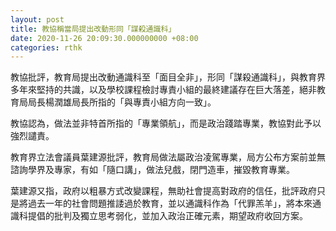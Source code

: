```yaml
---
layout: post
title: 教協稱當局提出改動形同「謀殺通識科」
date: 2020-11-26 20:09:30.000000000 +08:00
categories: rthk
---
```


教協批評，教育局提出改動通識科至「面目全非」，形同「謀殺通識科」，與教育界多年來堅持的共識，以及學校課程檢討專責小組的最終建議存在巨大落差，絕非教育局局長楊潤雄局長所指的「與專責小組方向一致」。

教協認為，做法並非特首所指的「專業領航」，而是政治踐踏專業，教協對此予以強烈譴責。

教育界立法會議員葉建源批評，教育局做法屬政治凌駕專業，局方公布方案前並無諮詢學界及專家，有如「隨口講」，做法兒戲，閉門造車，摧毀教育專業。

葉建源又指，政府以粗暴方式改變課程，無助社會提高對政府的信任，批評政府只是將過去一年的社會問題推諉過於教育，並以通識科作為「代罪羔羊」，將本來通識科提倡的批判及獨立思考弱化，並加入政治正確元素，期望政府收回方案。

